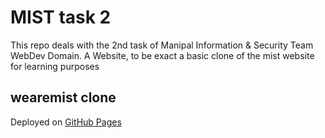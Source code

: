# MIST task 2

This repo deals with the 2nd task of Manipal Information & Security Team WebDev Domain. A Website, to be exact a basic clone of the mist website for learning purposes

## wearemist clone

Deployed on [GitHub Pages]()
